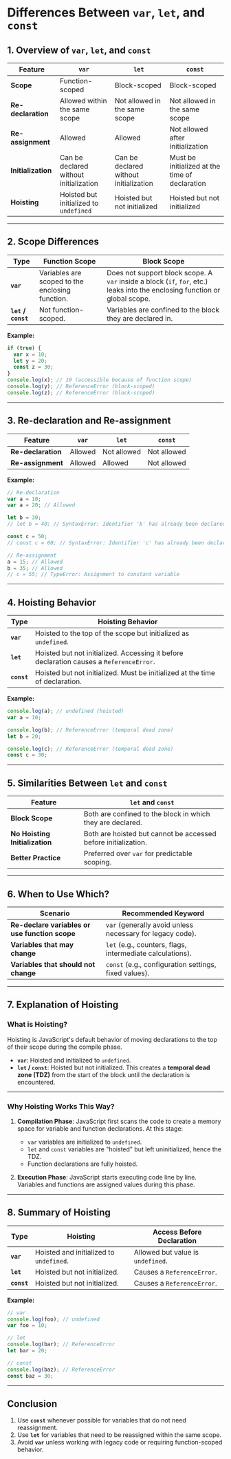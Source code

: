 # Differences Between `var`, `let`, and `const`

## **1. Overview of `var`, `let`, and `const`**

| **Feature**        | **`var`**                              | **`let`**                              | **`const`**                                    |
| ------------------ | -------------------------------------- | -------------------------------------- | ---------------------------------------------- |
| **Scope**          | Function-scoped                        | Block-scoped                           | Block-scoped                                   |
| **Re-declaration** | Allowed within the same scope          | Not allowed in the same scope          | Not allowed in the same scope                  |
| **Re-assignment**  | Allowed                                | Allowed                                | Not allowed after initialization               |
| **Initialization** | Can be declared without initialization | Can be declared without initialization | Must be initialized at the time of declaration |
| **Hoisting**       | Hoisted but initialized to `undefined` | Hoisted but not initialized            | Hoisted but not initialized                    |

---

## **2. Scope Differences**

| **Type**            | **Function Scope**                              | **Block Scope**                                                                                                             |
| ------------------- | ----------------------------------------------- | --------------------------------------------------------------------------------------------------------------------------- |
| **`var`**           | Variables are scoped to the enclosing function. | Does not support block scope. A `var` inside a block (`if`, `for`, etc.) leaks into the enclosing function or global scope. |
| **`let` / `const`** | Not function-scoped.                            | Variables are confined to the block they are declared in.                                                                   |

**Example:**

```javascript
if (true) {
  var x = 10;
  let y = 20;
  const z = 30;
}
console.log(x); // 10 (accessible because of function scope)
console.log(y); // ReferenceError (block-scoped)
console.log(z); // ReferenceError (block-scoped)
```

---

## **3. Re-declaration and Re-assignment**

| **Feature**        | **`var`** | **`let`**   | **`const`** |
| ------------------ | --------- | ----------- | ----------- |
| **Re-declaration** | Allowed   | Not allowed | Not allowed |
| **Re-assignment**  | Allowed   | Allowed     | Not allowed |

**Example:**

```javascript
// Re-declaration
var a = 10;
var a = 20; // Allowed

let b = 30;
// let b = 40; // SyntaxError: Identifier 'b' has already been declared

const c = 50;
// const c = 60; // SyntaxError: Identifier 'c' has already been declared

// Re-assignment
a = 15; // Allowed
b = 35; // Allowed
// c = 55; // TypeError: Assignment to constant variable
```

---

## **4. Hoisting Behavior**

| **Type**    | **Hoisting Behavior**                                                                   |
| ----------- | --------------------------------------------------------------------------------------- |
| **`var`**   | Hoisted to the top of the scope but initialized as `undefined`.                         |
| **`let`**   | Hoisted but not initialized. Accessing it before declaration causes a `ReferenceError`. |
| **`const`** | Hoisted but not initialized. Must be initialized at the time of declaration.            |

**Example:**

```javascript
console.log(a); // undefined (hoisted)
var a = 10;

console.log(b); // ReferenceError (temporal dead zone)
let b = 20;

console.log(c); // ReferenceError (temporal dead zone)
const c = 30;
```

---

## **5. Similarities Between `let` and `const`**

| **Feature**                    | **`let`** and **`const`**                                      |
| ------------------------------ | -------------------------------------------------------------- |
| **Block Scope**                | Both are confined to the block in which they are declared.     |
| **No Hoisting Initialization** | Both are hoisted but cannot be accessed before initialization. |
| **Better Practice**            | Preferred over `var` for predictable scoping.                  |

---

## **6. When to Use Which?**

| **Scenario**                                   | **Recommended Keyword**                                   |
| ---------------------------------------------- | --------------------------------------------------------- |
| **Re-declare variables or use function scope** | `var` (generally avoid unless necessary for legacy code). |
| **Variables that may change**                  | `let` (e.g., counters, flags, intermediate calculations). |
| **Variables that should not change**           | `const` (e.g., configuration settings, fixed values).     |

---

## **7. Explanation of Hoisting**

### **What is Hoisting?**

Hoisting is JavaScript's default behavior of moving declarations to the top of their scope during the compile phase.

- **`var`**: Hoisted and initialized to `undefined`.
- **`let` / `const`**: Hoisted but not initialized. This creates a **temporal dead zone (TDZ)** from the start of the block until the declaration is encountered.

---

### **Why Hoisting Works This Way?**

1. **Compilation Phase**:
   JavaScript first scans the code to create a memory space for variable and function declarations. At this stage:

   - `var` variables are initialized to `undefined`.
   - `let` and `const` variables are "hoisted" but left uninitialized, hence the TDZ.
   - Function declarations are fully hoisted.

2. **Execution Phase**:
   JavaScript starts executing code line by line. Variables and functions are assigned values during this phase.

---

## **8. Summary of Hoisting**

| **Type**    | **Hoisting**                            | **Access Before Declaration**     |
| ----------- | --------------------------------------- | --------------------------------- |
| **`var`**   | Hoisted and initialized to `undefined`. | Allowed but value is `undefined`. |
| **`let`**   | Hoisted but not initialized.            | Causes a `ReferenceError`.        |
| **`const`** | Hoisted but not initialized.            | Causes a `ReferenceError`.        |

**Example:**

```javascript
// var
console.log(foo); // undefined
var foo = 10;

// let
console.log(bar); // ReferenceError
let bar = 20;

// const
console.log(baz); // ReferenceError
const baz = 30;
```

---

## **Conclusion**

1. Use **`const`** whenever possible for variables that do not need reassignment.
2. Use **`let`** for variables that need to be reassigned within the same scope.
3. Avoid **`var`** unless working with legacy code or requiring function-scoped behavior.
